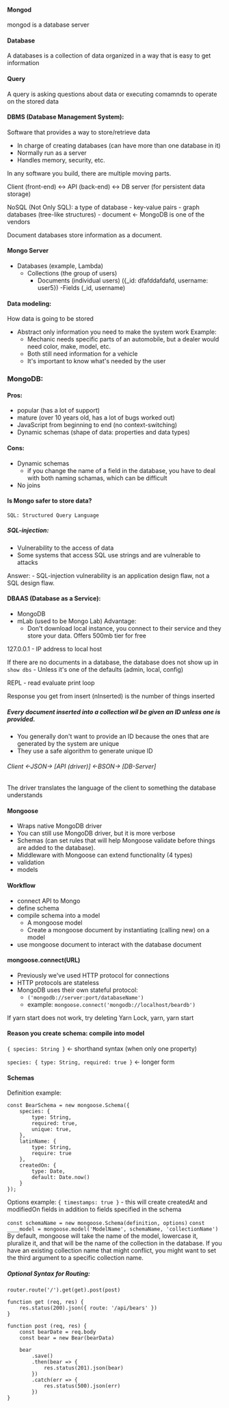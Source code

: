#### Mongod
mongod is a database server

#### Database
A databases is a collection of data organized in a way that is easy to get information

#### Query
A query is asking questions about data or executing comamnds to operate on the stored data

#### DBMS (Database Management System):
Software that provides a way to store/retrieve data
- In charge of creating databases (can have more than one database in it)
- Normally run as a server
- Handles memory, security, etc.

In any software you build, there are multiple moving parts.

Client (front-end) <-> API (back-end) <->  DB server (for persistent data storage)

NoSQL (Not Only SQL): a type of database
    - key-value pairs
    - graph databases (tree-like structures)
    - document <- MongoDB is one of the vendors

Document databases store information as a document.

#### Mongo Server
- Databases (example, Lambda)
    - Collections (the group of users)
        - Documents (individual users) ({_id: dfafddafdafd, username: user5})
            -Fields (_id, username)

#### Data modeling:
How data is going to be stored
- Abstract only information you need to make the system work
Example:
    - Mechanic needs specific parts of an automobile, but a dealer would need color, make, model, etc.
    - Both still need information for a vehicle
    * It's important to know what's needed by the user

### MongoDB:
#### Pros:
- popular (has a lot of support)
- mature (over 10 years old, has a lot of bugs worked out)
- JavaScript from beginning to end (no context-switching)
- Dynamic schemas (shape of data: properties and data types)

#### Cons:
- Dynamic schemas
    - if you change the name of a field in the database, you have to deal with both naming schamas, which can be difficult
- No joins

#### Is Mongo safer to store data?
    SQL: Structured Query Language

##### SQL-injection:
- Vulnerability to the access of data
- Some systems that access SQL use strings and are vulnerable to attacks

Answer: 
    - SQL-injection vulnerability is an application design flaw, not a SQL design flaw.

#### DBAAS (Database as a Service):
- MongoDB
- mLab (used to be Mongo Lab)
Advantage: 
    - Don't download local instance, you connect to their service and they store your data.  Offers 500mb tier for free

127.0.0.1 - IP address to local host

If there are no documents in a database, the database does not show up in `show dbs` 
    - Unless it's one of the defaults (admin, local, config)

REPL - read evaluate print loop

Response you get from insert (nInserted) is the number of things inserted

##### Every document inserted into a collection wil be given an ID unless one is provided.
- You generally don't want to provide an ID because the ones that are generated by the system are unique
- They use a safe algorithm to generate unique ID

###### Client <-JSON-> [API (driver)] <-BSON-> [DB-Server]
The driver translates the language of the client to something the database understands

#### Mongoose
- Wraps native MongoDB driver
- You can still use MongoDB driver, but it is more verbose
- Schemas (can set rules that will help Mongoose validate before things are added to the database).
- Middleware with Mongoose can extend functionality (4 types)
- validation
- models

#### Workflow
- connect API to Mongo
- define schema
- compile schema into a model
    - A mongoose model
    - Create a mongoose document by instantiating (calling new) on a model
- use mongoose document to interact with the database document

#### mongoose.connect(URL)
- Previously we've used HTTP protocol for connections
- HTTP protocols are stateless
- MongoDB uses their own stateful protocol:
    * `('mongodb://server:port/databaseName')`
    * example: `mongoose.connect('mongodb://localhost/beardb')`

If yarn start does not work, try deleting Yarn Lock, yarn, yarn start

#### Reason you create schema: compile into model
`{ species: String }` <- shorthand syntax (when only one property)

`species: {
    type: String,
    required: true
}` <- longer form 

#### Schemas
Definition example:
```
const BearSchema = new mongoose.Schema({
    species: {
        type: String,
        required: true,
        unique: true,
    },
    latinName: {
        type: String,
        require: true
    },
    createdOn: {
        type: Date,
        default: Date.now()
    }
});
```
Options example: 
`{ timestamps: true }` - this will create createdAt and modifiedOn fields in addition to fields specified in the schema

`const schemaName = new mongoose.Schema(definition, options)`
`const ____model = mongoose.model('ModelName', schemaName, 'collectionName')`
By default, mongoose will take the name of the model, lowercase it, pluralize it, and that will be the name of the collection in the database.
If you have an existing collection name that might conflict, you might want to set the third argument to a specific collection name.


##### Optional Syntax for Routing:
```
router.route('/').get(get).post(post)

function get (req, res) {
    res.status(200).json({ route: '/api/bears' })
}

function post (req, res) {
    const bearDate = req.body
    const bear = new Bear(bearData)

    bear
        .save()
        .then(bear => {
            res.status(201).json(bear)
        })
        .catch(err => {
            res.status(500).json(err)
        })
}
```

